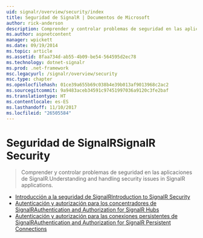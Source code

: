 ```yaml
---
uid: signalr/overview/security/index
title: Seguridad de SignalR | Documentos de Microsoft
author: rick-anderson
description: Comprender y controlar problemas de seguridad en las aplicaciones de SignalR.
ms.author: aspnetcontent
manager: wpickett
ms.date: 09/19/2014
ms.topic: article
ms.assetid: 8faa734d-ab55-4b09-be54-564595d2ec78
ms.technology: dotnet-signalr
ms.prod: .net-framework
msc.legacyurl: /signalr/overview/security
msc.type: chapter
ms.openlocfilehash: 01ce39a655b69c038b4e39b013af9013968c2ac2
ms.sourcegitcommit: 9a9483aceb34591c97451997036a9120c3fe2baf
ms.translationtype: HT
ms.contentlocale: es-ES
ms.lasthandoff: 11/10/2017
ms.locfileid: "26505584"
---
```

<a name="signalr-security"></a><span data-ttu-id="5f124-103">Seguridad de SignalR</span><span class="sxs-lookup"><span data-stu-id="5f124-103">SignalR Security</span></span>
====================
> <span data-ttu-id="5f124-104">Comprender y controlar problemas de seguridad en las aplicaciones de SignalR.</span><span class="sxs-lookup"><span data-stu-id="5f124-104">Understanding and handling security issues in SignalR applications.</span></span>


- [<span data-ttu-id="5f124-105">Introducción a la seguridad de SignalR</span><span class="sxs-lookup"><span data-stu-id="5f124-105">Introduction to SignalR Security</span></span>](introduction-to-security.md)
- [<span data-ttu-id="5f124-106">Autenticación y autorización para los concentradores de SignalR</span><span class="sxs-lookup"><span data-stu-id="5f124-106">Authentication and Authorization for SignalR Hubs</span></span>](hub-authorization.md)
- [<span data-ttu-id="5f124-107">Autenticación y autorización para las conexiones persistentes de SignalR</span><span class="sxs-lookup"><span data-stu-id="5f124-107">Authentication and Authorization for SignalR Persistent Connections</span></span>](persistent-connection-authorization.md)
